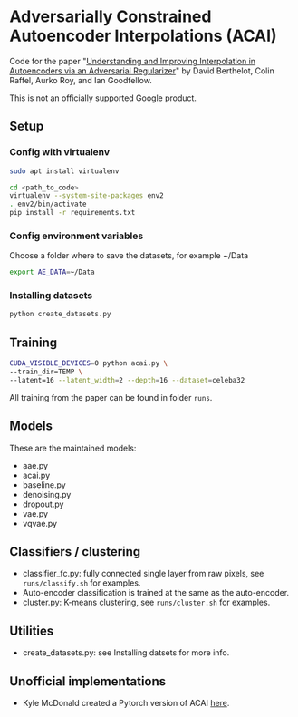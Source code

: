 # Adversarially Constrained Autoencoder Interpolations (ACAI)

Code for the paper "[Understanding and Improving Interpolation in Autoencoders via an Adversarial Regularizer](http://arxiv.org/abs/1807.07543)" by David Berthelot, Colin Raffel, Aurko Roy, and Ian Goodfellow.

This is not an officially supported Google product.

## Setup

### Config with virtualenv

```bash
sudo apt install virtualenv

cd <path_to_code>
virtualenv --system-site-packages env2
. env2/bin/activate
pip install -r requirements.txt
```

### Config environment variables

Choose a folder where to save the datasets, for example ~/Data
```bash
export AE_DATA=~/Data
```

### Installing datasets

```bash
python create_datasets.py
```

## Training
```bash
CUDA_VISIBLE_DEVICES=0 python acai.py \
--train_dir=TEMP \
--latent=16 --latent_width=2 --depth=16 --dataset=celeba32
```

All training from the paper can be found in folder `runs`.

## Models

These are the maintained models:
- aae.py
- acai.py
- baseline.py
- denoising.py
- dropout.py
- vae.py
- vqvae.py

## Classifiers / clustering

- classifier_fc.py: fully connected single layer from raw pixels, see
 `runs/classify.sh` for examples.
- Auto-encoder classification is trained at the same as the auto-encoder.
- cluster.py: K-means clustering, see `runs/cluster.sh` for examples.

## Utilities

- create_datasets.py: see Installing datsets for more info.

## Unofficial implementations

- Kyle McDonald created a Pytorch version of ACAI [here](https://gist.github.com/kylemcdonald/e8ca989584b3b0e6526c0a737ed412f0).
